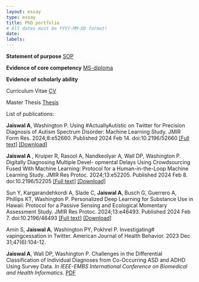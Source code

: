 ```yaml
---
layout: essay
type: essay
title: PhD portfolio
# All dates must be YYYY-MM-DD format!
date: 
labels:
---
```


**Statement of purpose**
<a href="https://jaiswal-aditi.github.io/PDF/PhD-SOP.pdf">SOP</a>

**Evidence of core competency** 
<a href="https://jaiswal-aditi.github.io/PDF/Aditi-MS-degree.pdf">MS-diploma</a>

**Evidence of scholarly ability**

Curriculum Vitae
<a href="https://jaiswal-aditi.github.io/PDF/Aditi_CV.pdf">CV</a>

Master Thesis
<a href="https://jaiswal-aditi.github.io/PDF/AditiJaiswal-thesis.pdf">Thesis</a>

List of publications:

**Jaiswal A**, Washington P. Using #ActuallyAutistic on Twitter for Precision Diagnosis of Autism Spectrum Disorder: Machine Learning Study. JMIR Form Res. 2024;8:e52660. Published 2024 Feb 14. doi:10.2196/52660 [[Full text]](https://formative.jmir.org/2024/1/e52660) [[Download]](https://formative.jmir.org/2024/1/e52660/PDF)

**Jaiswal A** , Kruiper R, Rasool A, Nandkeolyar A, Wall DP, Washington P. Digitally Diagnosing Multiple Devel- opmental Delays Using Crowdsourcing Fused With Machine Learning: Protocol for a Human-in-the-Loop Machine Learning Study. JMIR Res Protoc. 2024;13:e52205. Published 2024 Feb 8. doi:10.2196/52205 [[Full text]](https://www.researchprotocols.org/2024/1/e52205) [[Download]](https://www.researchprotocols.org/2024/1/e52205/PDF)

Sun Y, Kargarandehkordi A, Slade C, **Jaiswal A**, Busch G, Guerrero A, Phillips KT, Washington P. Personalized Deep Learning for Substance Use in Hawaii: Protocol for a Passive Sensing and Ecological Momentary Assessment Study. JMIR Res Protoc. 2024;13:e46493. Published 2024 Feb 7. doi:10.2196/46493 [[Full text]](https://www.researchprotocols.org/2024/1/e46493) [[Download]](https://www.researchprotocols.org/2024/1/e46493/PDF)

Amin S, **Jaiswal A**, Washington PY, Pokhrel P. Investigating# vapingcessation in Twitter. American Journal of Health Behavior. 2023 Dec 31;47(6):104-12.

**Jaiswal A**, Wall DP, Washington P. Challenges in the Differential Classification of Individual Diagnoses from Co-Occurring ASD and ADHD Using Survey Data. *In IEEE-EMBS International Conference on Biomedical and Health Informatics.* <a href="https://jaiswal-aditi.github.io/PDF/IEEE_Aditi.pdf">PDF</a>

[Azizian P, **Jaiswal A**, Honarmand M, Wall DP, Washington P. Advancing Scalable and Accessible ADHD Diagnosis: The Power of Crowdsourcing and the Path to Neurodevelopmental Digital Innovation. *Submitted to American Medical Informatics Association (AMIA) 2024 Annual Symposium.*]: #



